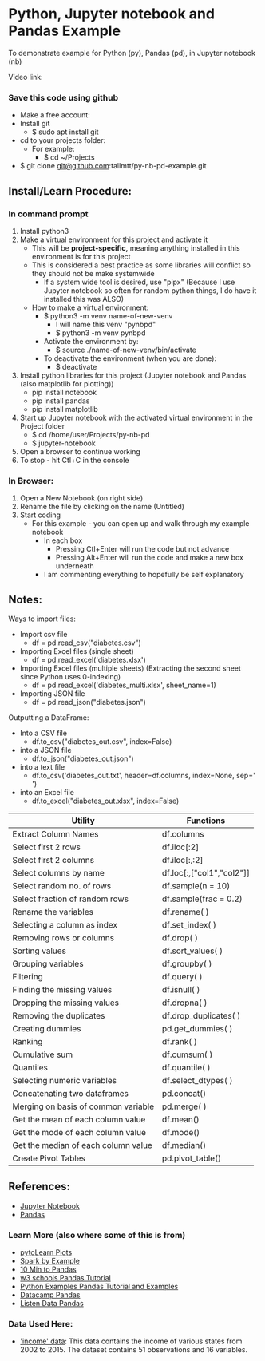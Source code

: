 # Python, Jupyter notebook and Pandas Example
To demonstrate example for Python (py), Pandas (pd), in Jupyter notebook (nb)

Video link:

### Save this code using github

- Make a free account:
- Install git
  - $ sudo apt install git
- cd to your projects folder:
  - For example:
    - $ cd ~/Projects
- $ git clone git@github.com:tallmtt/py-nb-pd-example.git

## Install/Learn Procedure:

### In command prompt
1. Install python3
2. Make a virtual environment for this project and activate it
   - This will be **project-specific,** meaning anything installed in this environment is for this project
   - This is considered a best practice as some libraries will conflict so they should not be make systemwide
     - If a system wide tool is desired, use "pipx" (Because I use Jupyter notebook so often for random python things, I do have it installed this was ALSO)
   - How to make a virtual environment:
      - $ python3 -m venv name-of-new-venv
        - I will name this venv "pynbpd"
        - $ python3 -m venv pynbpd
      - Activate the environment by:
        - $ source ./name-of-new-venv/bin/activate
      - To deactivate the environment (when you are done):
        - $ deactivate
3. Install python libraries for this project (Jupyter notebook and Pandas (also matplotlib for plotting))
   - pip install notebook
   - pip install pandas
   - pip install matplotlib
4. Start up Jupyter notebook with the activated virtual environment in the Project folder
   - $ cd /home/user/Projects/py-nb-pd
   - $ jupyter-notebook
5. Open a browser to continue working
6. To stop - hit Ctl+C in the console

### In Browser:
1. Open a New Notebook (on right side)
2. Rename the file by clicking on the name (Untitled)
3. Start coding
   - For this example - you can open up and walk through my example notebook
     - In each box
       - Pressing Ctl+Enter will run the code but not advance
       - Pressing Alt+Enter will run the code and make a new box underneath
     - I am commenting everything to hopefully be self explanatory

## Notes:

Ways to import files:
- Import csv file
  - df = pd.read_csv("diabetes.csv")
- Importing Excel files (single sheet)
  - df = pd.read_excel('diabetes.xlsx')
- Importing Excel files (multiple sheets) (Extracting the second sheet  since Python uses 0-indexing)
  - df = pd.read_excel('diabetes_multi.xlsx', sheet_name=1)
- Importing JSON file
  - df = pd.read_json("diabetes.json")

Outputting a DataFrame:
- Into a CSV file
  - df.to_csv("diabetes_out.csv", index=False)
- into a JSON file
  - df.to_json("diabetes_out.json")
- into a text file
  - df.to_csv('diabetes_out.txt', header=df.columns, index=None, sep=' ')
- into an Excel file
  - df.to_excel("diabetes_out.xlsx", index=False)

| Utility                             | Functions                 |
|-------------------------------------|---------------------------|
| Extract Column Names                | df.columns                |
| Select first 2 rows                 | df.iloc[:2]               |
| Select first 2 columns              | df.iloc[:,:2]             |
| Select columns by name              | df.loc[:,["col1","col2"]] |
| Select random no. of rows           | df.sample(n = 10)         |
| Select fraction of random rows      | df.sample(frac = 0.2)     |
| Rename the variables                | df.rename( )              |
| Selecting a column as index         | df.set_index( )           |
| Removing rows or columns            | df.drop( )                |
| Sorting values                      | df.sort_values( )         |
| Grouping variables                  | df.groupby( )             |
| Filtering                           | df.query( )               |
| Finding the missing values          | df.isnull( )              |
| Dropping the missing values         | df.dropna( )              |
| Removing the duplicates             | df.drop_duplicates( )     |
| Creating dummies                    | pd.get_dummies( )         |
| Ranking                             | df.rank( )                |
| Cumulative sum                      | df.cumsum( )              |
| Quantiles                           | df.quantile( )            |
| Selecting numeric variables         | df.select_dtypes( )       |
| Concatenating two dataframes        | pd.concat()               |
| Merging on basis of common variable | pd.merge( )               |
| Get the mean of each column value   | df.mean()                 |
| Get the mode of each column value   | df.mode()                 |
| Get the median of each column value | df.median()               |
| Create Pivot Tables                 | pd.pivot_table()          |

## References:
- [Jupyter Notebook](https://jupyter.org/)
- [Pandas](https://pandas.pydata.org/docs/getting_started/index.html)

### Learn More (also where some of this is from)
- [pytoLearn Plots](http://pytolearn.csd.auth.gr/b4-pandas/40/plotserdf.html)
- [Spark by Example](https://sparkbyexamples.com/pandas/how-to-plot-columns-of-pandas-dataframe/)
- [10 Min to Pandas](https://pandas.pydata.org/docs/user_guide/10min.html)
- [w3 schools Pandas Tutorial](https://www.w3schools.com/python/pandas/default.asp)
- [Python Examples Pandas Tutorial and Examples](https://pythonexamples.org/pandas-examples/)
- [Datacamp Pandas](https://www.datacamp.com/tutorial/pandas)
- [Listen Data Pandas](https://www.listendata.com/2017/12/python-pandas-tutorial.html)

### Data Used Here:
- ['income' data](https://raw.githubusercontent.com/deepanshu88/Datasets/master/UploadedFiles/income.csv): This data contains the income of various states from 2002 to 2015. The dataset contains 51 observations and 16 variables.
